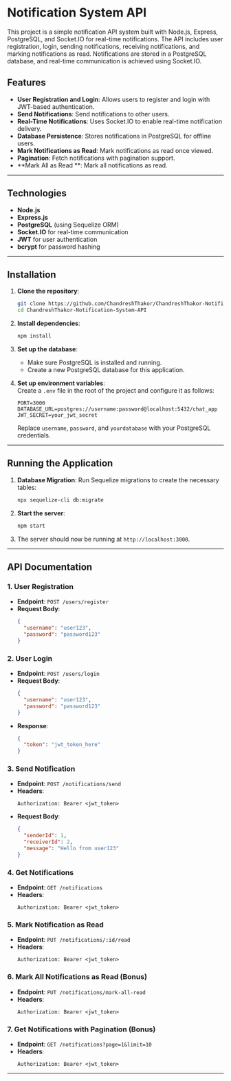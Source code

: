 
# Notification System API

This project is a simple notification API system built with Node.js, Express, PostgreSQL, and Socket.IO for real-time notifications. The API includes user registration, login, sending notifications, receiving notifications, and marking notifications as read. Notifications are stored in a PostgreSQL database, and real-time communication is achieved using Socket.IO.

## Features

- **User Registration and Login**: Allows users to register and login with JWT-based authentication.
- **Send Notifications**: Send notifications to other users.
- **Real-Time Notifications**: Uses Socket.IO to enable real-time notification delivery.
- **Database Persistence**: Stores notifications in PostgreSQL for offline users.
- **Mark Notifications as Read**: Mark notifications as read once viewed.
- **Pagination**: Fetch notifications with pagination support.
- **Mark All as Read **: Mark all notifications as read.

---

## Technologies

- **Node.js**
- **Express.js**
- **PostgreSQL** (using Sequelize ORM)
- **Socket.IO** for real-time communication
- **JWT** for user authentication
- **bcrypt** for password hashing

---

## Installation

1. **Clone the repository**:
   ```bash
   git clone https://github.com/ChandreshThakor/ChandreshThakor-Notification-System-API.git
   cd ChandreshThakor-Notification-System-API
   ```

2. **Install dependencies**:
   ```bash
   npm install
   ```

3. **Set up the database**:
   - Make sure PostgreSQL is installed and running.
   - Create a new PostgreSQL database for this application.

4. **Set up environment variables**:  
   Create a `.env` file in the root of the project and configure it as follows:

   ```env
   PORT=3000
   DATABASE_URL=postgres://username:password@localhost:5432/chat_app
   JWT_SECRET=your_jwt_secret
   ```

   Replace `username`, `password`, and `yourdatabase` with your PostgreSQL credentials.

---

## Running the Application

1. **Database Migration**:
   Run Sequelize migrations to create the necessary tables:

   ```bash
   npx sequelize-cli db:migrate
   ```

2. **Start the server**:
   ```bash
   npm start
   ```

3. The server should now be running at `http://localhost:3000`.

---

## API Documentation

### 1. User Registration

- **Endpoint**: `POST /users/register`
- **Request Body**:
  ```json
  {
    "username": "user123",
    "password": "password123"
  }
  ```

### 2. User Login

- **Endpoint**: `POST /users/login`
- **Request Body**:
  ```json
  {
    "username": "user123",
    "password": "password123"
  }
  ```
- **Response**:
  ```json
  {
    "token": "jwt_token_here"
  }
  ```

### 3. Send Notification

- **Endpoint**: `POST /notifications/send`
- **Headers**:
  ```
  Authorization: Bearer <jwt_token>
  ```
- **Request Body**:
  ```json
  {
    "senderId": 1,
    "receiverId": 2,
    "message": "Hello from user123"
  }
  ```

### 4. Get Notifications

- **Endpoint**: `GET /notifications`
- **Headers**:
  ```
  Authorization: Bearer <jwt_token>
  ```

### 5. Mark Notification as Read

- **Endpoint**: `PUT /notifications/:id/read`
- **Headers**:
  ```
  Authorization: Bearer <jwt_token>
  ```

### 6. Mark All Notifications as Read (Bonus)

- **Endpoint**: `PUT /notifications/mark-all-read`
- **Headers**:
  ```
  Authorization: Bearer <jwt_token>
  ```

### 7. Get Notifications with Pagination (Bonus)

- **Endpoint**: `GET /notifications?page=1&limit=10`
- **Headers**:
  ```
  Authorization: Bearer <jwt_token>
  ```

---
